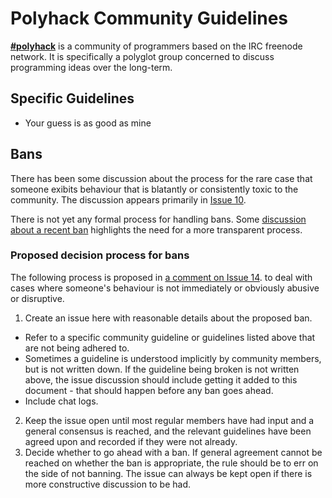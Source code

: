# Polyhack Community Guidelines

**[#polyhack](https://github.com/polyhack)** is a community of
programmers based on the IRC freenode network. It is specifically a
polyglot group concerned to discuss programming ideas over the long-term.


## Specific Guidelines

 - Your guess is as good as mine



## Bans

There has been some discussion about the process for the rare case that
someone exibits behaviour that is blatantly or consistently toxic to the
community. The discussion appears primarily in
[Issue 10](https://github.com/polyhack/helloworld/issues/10).

There is not yet any formal process for handling bans. Some
[discussion about a recent ban](https://github.com/polyhack/helloworld/issues/14)
highlights the need for a more transparent process.


### Proposed decision process for bans

The following process is proposed in
[a comment on Issue 14](https://github.com/polyhack/helloworld/issues/14#issuecomment-86754605).
to deal with cases where someone's behaviour is not immediately or
obviously abusive or disruptive.

1. Create an issue here with reasonable details about the proposed ban.
  - Refer to a specific community guideline or guidelines listed above
    that are not being adhered to.
  - Sometimes a guideline is understood implicitly by community members,
    but is not written down. If the guideline being broken is not written
    above, the issue discussion should include getting it added to this
    document - that should happen before any ban goes ahead.
  - Include chat logs.
2. Keep the issue open until most regular members have had input and a
   general consensus is reached, and the relevant guidelines have been
   agreed upon and recorded if they were not already.
3. Decide whether to go ahead with a ban. If general agreement cannot be
   reached on whether the ban is appropriate, the rule should be to err
   on the side of not banning. The issue can always be kept open if there
   is more constructive discussion to be had.
